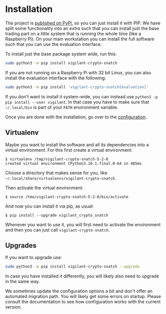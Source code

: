 # Installation

The project is [published on PyPI](https://pypi.org/project/vigilant-crypto-snatch/), so you can just install it with PIP. We have split some functionality into an *extra* such that you can install just the base trading part on a little system that is running the whole time (like a Raspberry Pi). On your main workstation you can install the full software such that you can use the evaluation interface.

To install just the base package system wide, run this:

```bash
sudo python3 -m pip install vigilant-crypto-snatch
```

If you are not running on a Raspberry Pi with 32 bit Linux, you can also install the evaluation interface with the following:

```bash
sudo python3 -m pip install 'vigilant-crypto-snatch[evaluation]'
```

If you don't want to install it system-wide, you can instead use `python3 -p pip install --user vigilant`. In that case you have to make sure that `~/.local/bin` is part of your `PATH` environment variable.

Once you are done with the installation, go over to the [configuration](../configuration/general.md).

## Virtualenv

Maybe you want to install the software and all its dependencies into a virtual environment. For this first create a virtual environment:

```console
$ virtualenv /tmp/vigilant-crypto-snatch-5-2-0
created virtual environment CPython3.10.1.final.0-64 in 485ms
```

Choose a directory that makes sense for you, like `~/.local/share/virtualenvs/vigilant-crypto-snatch`.

Then activate the virtual environment:

```console
$ source /tmo/vigilant-crypto-snatch-5-2-0/bin/activate
```

And now you can install it via pip, as usual:

```console
$ pip install --upgrade vigilant_crypto_snatch
```

Whenever you want to use it, you will first need to activate the environment and then you can just call `vigilant-crypto-snatch`.


## Upgrades

If you want to upgrade use:

```bash
sudo python3 -m pip install vigilant-crypto-snatch --upgrade
```

In case you have installed it differently, you will likely also need to upgrade in the same way.

We sometimes update the configuration options a bit and don't offer an automated migration path. You will likely get some errors on startup. Please consult the documentation to see how configuration works with the current version.